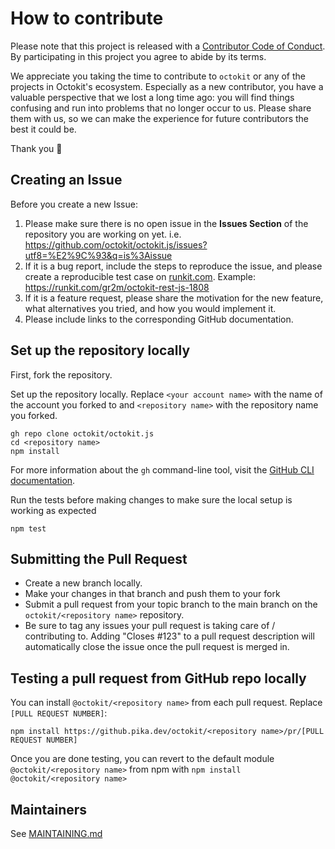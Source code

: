 # How to contribute

Please note that this project is released with a [Contributor Code of Conduct](CODE_OF_CONDUCT.md).
By participating in this project you agree to abide by its terms.

We appreciate you taking the time to contribute to `octokit` or any of the projects in Octokit's ecosystem. Especially as a new contributor, you have a valuable perspective that we lost a long time ago: you will find things confusing and run into problems that no longer occur to us. Please share them with us, so we can make the experience for future contributors the best it could be.

Thank you 💖

## Creating an Issue

Before you create a new Issue:

1. Please make sure there is no open issue in the **Issues Section** of the repository you are working on yet. i.e. <https://github.com/octokit/octokit.js/issues?utf8=%E2%9C%93&q=is%3Aissue>
2. If it is a bug report, include the steps to reproduce the issue, and please create a reproducible test case on [runkit.com](https://runkit.com/). Example: <https://runkit.com/gr2m/octokit-rest-js-1808>
3. If it is a feature request, please share the motivation for the new feature, what alternatives you tried, and how you would implement it.
4. Please include links to the corresponding GitHub documentation.

## Set up the repository locally

First, fork the repository.

Set up the repository locally. Replace `<your account name>` with the name of the account you forked to and `<repository name>` with the repository name you forked.

```shell
gh repo clone octokit/octokit.js
cd <repository name>
npm install
```

For more information about the `gh` command-line tool, visit the [GitHub CLI documentation](https://cli.github.com/).

Run the tests before making changes to make sure the local setup is working as expected

```shell
npm test
```

## Submitting the Pull Request

- Create a new branch locally.
- Make your changes in that branch and push them to your fork
- Submit a pull request from your topic branch to the main branch on the `octokit/<repository name>` repository.
- Be sure to tag any issues your pull request is taking care of / contributing to. Adding "Closes #123" to a pull request description will automatically close the issue once the pull request is merged in.

## Testing a pull request from GitHub repo locally

You can install `@octokit/<repository name>` from each pull request. Replace `[PULL REQUEST NUMBER]`:

```
npm install https://github.pika.dev/octokit/<repository name>/pr/[PULL REQUEST NUMBER]
```

Once you are done testing, you can revert to the default module `@octokit/<repository name>` from npm with `npm install @octokit/<repository name>`

## Maintainers

See [MAINTAINING.md](MAINTAINING.md)

